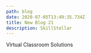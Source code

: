 ```yaml
---
path: blog
date: 2020-07-05T13:49:35.734Z
title: New Blog 21
description: SkillStellar
---
```

Virtual Classroom Solutions